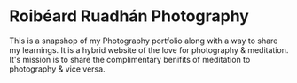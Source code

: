 # Roibéard Ruadhán Photography

This is a snapshop of my Photography portfolio along with a way
to share my learnings. It is a hybrid website of the love for
photography & meditation. It's mission is to share the complimentary
benifits of meditation to photography & vice versa.



